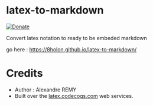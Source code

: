 # latex-to-markdown
[![Donate](https://img.shields.io/badge/Donate-PayPal-green.svg)](https://www.paypal.com/cgi-bin/webscr?cmd=_s-xclick&hosted_button_id=9LWA3PBZBJ9ZW)

Convert latex notation to ready to be embeded markdown

go here : https://8holon.github.io/latex-to-markdown/

# Credits
* Author : Alexandre REMY
* Built over the [latex.codecogs.com](https://latex.codecogs.com) web services.
